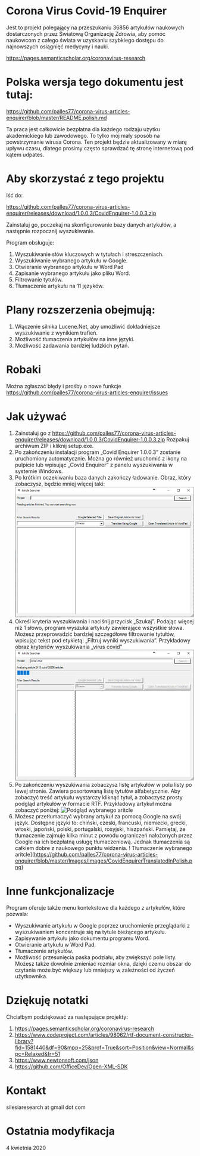 # Corona Virus Covid-19 Enquirer

Jest to projekt polegający na przeszukaniu 36856 artykułów naukowych dostarczonych przez Światową Organizację Zdrowia, aby pomóc naukowcom z całego świata w uzyskaniu szybkiego dostępu do najnowszych osiągnięć medycyny i nauki.

https://pages.semanticscholar.org/coronavirus-research

# Polska wersja tego dokumentu jest tutaj:
https://github.com/palles77/corona-virus-articles-enquirer/blob/master/README.polish.md

Ta praca jest całkowicie bezpłatna dla każdego rodzaju użytku akademickiego lub zawodowego.
To tylko mój mały sposób na powstrzymanie wirusa Corona.
Ten projekt będzie aktualizowany w miarę upływu czasu, dlatego prosimy często sprawdzać tę stronę internetową pod kątem udpates.

# Aby skorzystać z tego projektu
Iść do:

https://github.com/palles77/corona-virus-articles-enquirer/releases/download/1.0.0.3/CovidEnquirer-1.0.0.3.zip

Zainstaluj go, poczekaj na skonfigurowanie bazy danych artykułów, a następnie rozpocznij wyszukiwanie.

Program obsługuje:
1. Wyszukiwanie słów kluczowych w tytułach i streszczeniach.
2. Wyszukiwanie wybranego artykułu w Google.
3. Otwieranie wybranego artykułu w Word Pad
4. Zapisanie wybranego artykułu jako pliku Word.
5. Filtrowanie tytułów.
6. Tłumaczenie artykułu na 11 języków.

# Plany rozszerzenia obejmują:
1. Włączenie silnika Lucene.Net, aby umożliwić dokładniejsze wyszukiwanie z wynikiem trafień.
2. Możliwość tłumaczenia artykułów na inne języki.
3. Możliwość zadawania bardziej ludzkich pytań.

# Robaki
Można zgłaszać błędy i prośby o nowe funkcje
https://github.com/palles77/corona-virus-articles-enquirer/issues

# Jak używać

1. Zainstaluj go z
https://github.com/palles77/corona-virus-articles-enquirer/releases/download/1.0.0.3/CovidEnquirer-1.0.0.3.zip
Rozpakuj archiwum ZIP i kliknij setup.exe.
2. Po zakończeniu instalacji program „Covid Enquirer 1.0.0.3” zostanie uruchomiony automatycznie. Można go również uruchomić z ikony na pulpicie lub wpisując „Covid Enquirer” z panelu wyszukiwania w systemie Windows.
3. Po krótkim oczekiwaniu baza danych zakończy ładowanie.
Obraz, który zobaczysz, będzie mniej więcej taki:
![Baza danych załadowana](https://github.com/palles77/corona-virus-articles-enquirer/blob/master/Images/CovidEnquirerLoaded.png)
4. Określ kryteria wyszukiwania i naciśnij przycisk „Szukaj”. Podając więcej niż 1 słowo, program wyszuka artykuły zawierające wszystkie słowa. Możesz przeprowadzić bardziej szczegółowe filtrowanie tytułów, wpisując tekst pod etykietą: „Filtruj wyniki wyszukiwania”.
Przykładowy obraz kryteriów wyszukiwania „virus covid”
![Określanie kryteriów wyszukiwania](https://github.com/palles77/corona-virus-articles-enquirer/blob/master/Images/CovidEnquirerSearching.png)
5. Po zakończeniu wyszukiwania zobaczysz listę artykułów w polu listy po lewej stronie. Zawiera posortowaną listę tytułów alfabetycznie. Aby zobaczyć treść artykułu wystarczy kliknąć tytuł, a zobaczysz prosty podgląd artykułów w formacie RTF.
Przykładowy artykuł można zobaczyć poniżej:
![Podgląd wybranego aritcle](https://github.com/palles77/corona-virus-articles-enquirer/blob/master/Images/Images/CovidEnquirerSearchingResult.png)
6. Możesz przetłumaczyć wybrany artykuł za pomocą Google na swój język. Dostępne języki to: chiński, czeski, francuski, niemiecki, grecki, włoski, japoński, polski, portugalski, rosyjski, hiszpański. Pamiętaj, że tłumaczenie zajmuje kilka minut z powodu ograniczeń nałożonych przez Google na ich bezpłatną usługę tłumaczeniową. Jednak tłumaczenia są całkiem dobre z naukowego punktu widzenia.
! Tłumaczenie wybranego aritcle](https://github.com/palles77/corona-virus-articles-enquirer/blob/master/Images/Images/CovidEnquirerTranslatedInPolish.png)

# Inne funkcjonalizacje
Program oferuje także menu kontekstowe dla każdego z artykułów, które pozwala:
* Wyszukiwanie artykułu w Google poprzez uruchomienie przeglądarki z wyszukiwaniem koncentruje się na tytule bieżącego artykułu.
* Zapisywanie artykułu jako dokumentu programu Word.
* Otwieranie artykułu w Word Pad.
* Tłumaczenie artykułów.
* Możliwość przesunięcia paska podziału, aby zwiększyć pole listy. Możesz także dowolnie zmieniać rozmiar okna, dzięki czemu obszar do czytania może być większy lub mniejszy w zależności od życzeń użytkownika.

# Dziękuję notatki
Chciałbym podziękować za następujące projekty:
1. https://pages.semanticscholar.org/coronavirus-research
2. https://www.codeproject.com/articles/98062/rtf-document-constructor-library?fid=1581440&df=90&mpp=25&prof=True&sort=Position&view=Normal&spc=Relaxed&fr=51
3. https://www.newtonsoft.com/json
4. https://github.com/OfficeDev/Open-XML-SDK

# Kontakt
silesiaresearch at gmail dot com

# Ostatnia modyfikacja
4 kwietnia 2020
